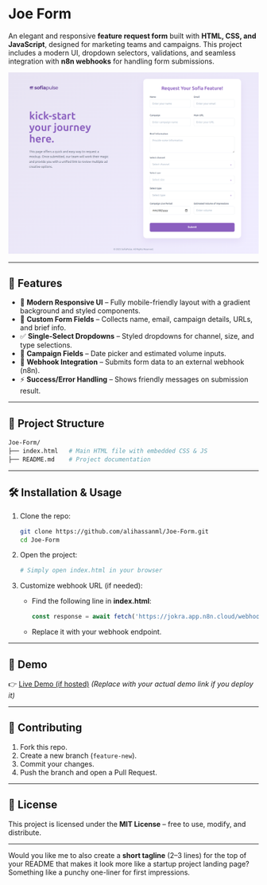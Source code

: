 # Joe Form

An elegant and responsive **feature request form** built with **HTML, CSS, and JavaScript**, designed for marketing teams and campaigns. This project includes a modern UI, dropdown selectors, validations, and seamless integration with **n8n webhooks** for handling form submissions.

![Form Screenshot](./image.png) <!-- (optional: add a screenshot of your form UI here) -->

---

## 🚀 Features

* 🎨 **Modern Responsive UI** – Fully mobile-friendly layout with a gradient background and styled components.
* 📝 **Custom Form Fields** – Collects name, email, campaign details, URLs, and brief info.
* ✅ **Single-Select Dropdowns** – Styled dropdowns for channel, size, and type selections.
* 📅 **Campaign Fields** – Date picker and estimated volume inputs.
* 🔄 **Webhook Integration** – Submits form data to an external webhook (n8n).
* ⚡ **Success/Error Handling** – Shows friendly messages on submission result.

---

## 📂 Project Structure

```bash
Joe-Form/
├── index.html   # Main HTML file with embedded CSS & JS
├── README.md    # Project documentation
```

---

## 🛠️ Installation & Usage

1. Clone the repo:

   ```bash
   git clone https://github.com/alihassanml/Joe-Form.git
   cd Joe-Form
   ```

2. Open the project:

   ```bash
   # Simply open index.html in your browser
   ```

3. Customize webhook URL (if needed):

   * Find the following line in **index.html**:

     ```javascript
     const response = await fetch('https://jokra.app.n8n.cloud/webhook/e5e222f8-d20f-458d-8d30-d3540199b22e', {
     ```
   * Replace it with your webhook endpoint.

---

## 📸 Demo

👉 [Live Demo (if hosted)](https://your-demo-link.com)
*(Replace with your actual demo link if you deploy it)*

---

## 🤝 Contributing

1. Fork this repo.
2. Create a new branch (`feature-new`).
3. Commit your changes.
4. Push the branch and open a Pull Request.

---

## 📜 License

This project is licensed under the **MIT License** – free to use, modify, and distribute.

---

Would you like me to also create a **short tagline** (2–3 lines) for the top of your README that makes it look more like a startup project landing page? Something like a punchy one-liner for first impressions.
